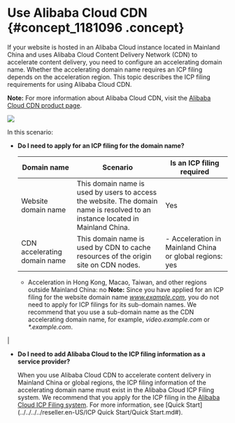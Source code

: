# Use Alibaba Cloud CDN {#concept_1181096 .concept}

If your website is hosted in an Alibaba Cloud instance located in Mainland China and uses Alibaba Cloud Content Delivery Network \(CDN\) to accelerate content delivery, you need to configure an accelerating domain name. Whether the accelerating domain name requires an ICP filing depends on the acceleration region. This topic describes the ICP filing requirements for using Alibaba Cloud CDN.

**Note:** For more information about Alibaba Cloud CDN, visit the [Alibaba Cloud CDN product page](https://www.aliyun.com/product/cdn).

![](http://static-aliyun-doc.oss-cn-hangzhou.aliyuncs.com/assets/img/947826/156741177451470_en-US.png)

In this scenario:

-   **Do I need to apply for an ICP filing for the domain name?** 

    |Domain name|Scenario|Is an ICP filing required|
    |-----------|--------|-------------------------|
    |Website domain name|This domain name is used by users to access the website. The domain name is resolved to an instance located in Mainland China.|Yes|
    |CDN accelerating domain name|This domain name is used by CDN to cache resources of the origin site on CDN nodes.|     -   Acceleration in Mainland China or global regions: yes
    -   Acceleration in Hong Kong, Macao, Taiwan, and other regions outside Mainland China: no
 **Note:** Since you have applied for an ICP filing for the website domain name *www.example.com*, you do not need to apply for ICP filings for its sub-domain names. We recommend that you use a sub-domain name as the CDN accelerating domain name, for example, *video.example.com* or *\*.example.com*.

 |

-   **Do I need to add Alibaba Cloud to the ICP filing information as a service provider?** 

    When you use Alibaba Cloud CDN to accelerate content delivery in Mainland China or global regions, the ICP filing information of the accelerating domain name must exist in the Alibaba Cloud ICP Filing system. We recommend that you apply for the ICP filing in the [Alibaba Cloud ICP Filing system](https://beian.aliyun.com/order/selfBaIndex.htm). For more information, see [Quick Start](../../../../reseller.en-US/ICP Quick Start/Quick Start.md#).


